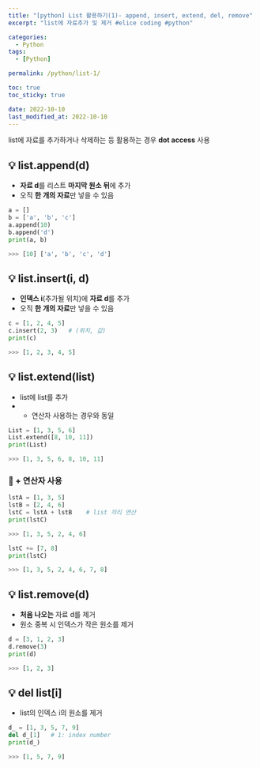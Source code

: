 ```yaml
---
title: "[python] List 활용하기(1)- append, insert, extend, del, remove"
excerpt: "list에 자료추가 및 제거 #elice coding #python"

categories:
  - Python
tags:
  - [Python]

permalink: /python/list-1/

toc: true
toc_sticky: true

date: 2022-10-10
last_modified_at: 2022-10-10
---
```


list에 자료를 추가하거나 삭제하는 등 활용하는 경우 **dot access** 사용  

## 💡 list.append(d)
- **자료 d**를 리스트 **마지막 원소 뒤**에 추가
- 오직 **한 개의 자료**만 넣을 수 있음
```python
a = []
b = ['a', 'b', 'c']
a.append(10)
b.append('d')
print(a, b)

>>> [10] ['a', 'b', 'c', 'd']
```

## 💡 list.insert(i, d)
- **인덱스 i**(추가될 위치)에 **자료 d**를 추가
- 오직 **한 개의 자료**만 넣을 수 있음
```python
c = [1, 2, 4, 5]
c.insert(2, 3)   # (위치, 값)
print(c)

>>> [1, 2, 3, 4, 5]
```

## 💡 list.extend(list)
- list에 list를 추가
- + 연산자 사용하는 경우와 동일
```python
List = [1, 3, 5, 6]
List.extend([8, 10, 11])
print(List)

>>> [1, 3, 5, 6, 8, 10, 11]
```

### 🌟 + 연산자 사용
```python
lstA = [1, 3, 5]
lstB = [2, 4, 6]
lstC = lstA + lstB    # list 끼리 연산
print(lstC)

>>> [1, 3, 5, 2, 4, 6]
```
```python
lstC += [7, 8]
print(lstC)

>>> [1, 3, 5, 2, 4, 6, 7, 8]
```

## 💡 list.remove(d)
- **처음 나오는** 자료 d를 제거
- 원소 중복 시 인덱스가 작은 원소를 제거
```python
d = [3, 1, 2, 3]
d.remove(3)
print(d)

>>> [1, 2, 3]
```

## 💡 del list[i]
- list의 인덱스 i의 원소를 제거
```python
d_ = [1, 3, 5, 7, 9]
del d_[1]   # 1: index number
print(d_)

>>> [1, 5, 7, 9]
```
